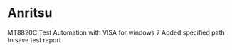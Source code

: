 Anritsu
=======

MT8820C Test Automation with VISA for windows 7
Added specified path to save test report
